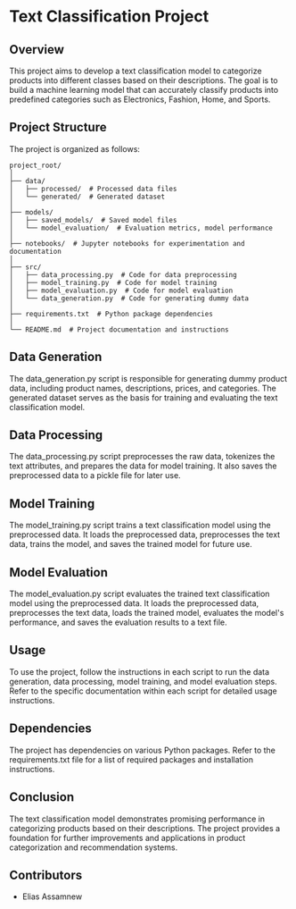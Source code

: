 # Text Classification Project

## Overview
This project aims to develop a text classification model to categorize products into different classes based on their descriptions. The goal is to build a machine learning model that can accurately classify products into predefined categories such as Electronics, Fashion, Home, and Sports.

## Project Structure
The project is organized as follows:

```
project_root/
│
├── data/
│   ├── processed/  # Processed data files
│   └── generated/  # Generated dataset
│
├── models/
│   ├── saved_models/  # Saved model files
│   └── model_evaluation/  # Evaluation metrics, model performance
│
├── notebooks/  # Jupyter notebooks for experimentation and documentation
│
├── src/
│   ├── data_processing.py  # Code for data preprocessing
│   ├── model_training.py  # Code for model training
│   ├── model_evaluation.py  # Code for model evaluation
│   └── data_generation.py  # Code for generating dummy data
│
├── requirements.txt  # Python package dependencies
│
└── README.md  # Project documentation and instructions
```

## Data Generation
The data_generation.py script is responsible for generating dummy product data, including product names, descriptions, prices, and categories. The generated dataset serves as the basis for training and evaluating the text classification model.

## Data Processing
The data_processing.py script preprocesses the raw data, tokenizes the text attributes, and prepares the data for model training. It also saves the preprocessed data to a pickle file for later use.

## Model Training
The model_training.py script trains a text classification model using the preprocessed data. It loads the preprocessed data, preprocesses the text data, trains the model, and saves the trained model for future use.

## Model Evaluation
The model_evaluation.py script evaluates the trained text classification model using the preprocessed data. It loads the preprocessed data, preprocesses the text data, loads the trained model, evaluates the model's performance, and saves the evaluation results to a text file.

## Usage
To use the project, follow the instructions in each script to run the data generation, data processing, model training, and model evaluation steps. Refer to the specific documentation within each script for detailed usage instructions.

## Dependencies
The project has dependencies on various Python packages. Refer to the requirements.txt file for a list of required packages and installation instructions.

## Conclusion
The text classification model demonstrates promising performance in categorizing products based on their descriptions. The project provides a foundation for further improvements and applications in product categorization and recommendation systems.

## Contributors
- Elias Assamnew
